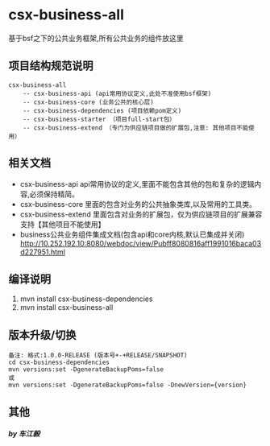 # csx-business-all
基于bsf之下的公共业务框架,所有公共业务的组件放这里

## 项目结构规范说明
```
csx-business-all
    -- csx-business-api (api常用协议定义,此处不准使用bsf框架)
    -- csx-business-core (业务公共的核心层)
    -- csx-business-dependencies (项目依赖pom定义)
    -- csx-business-starter （项目full-start包）
    -- csx-business-extend （专门为供应链项目做的扩展包,注意: 其他项目不能使用）
```

## 相关文档
* csx-business-api
   api常用协议的定义,里面不能包含其他的包和复杂的逻辑内容,必须保持精简。
* csx-business-core 
   里面的包含对业务的公共抽象类库,以及常用的工具类。
* csx-business-extend
   里面包含对业务的扩展包，仅为供应链项目的扩展兼容支持【其他项目不能使用】
* business公共业务组件集成文档(包含api和core内核,默认已集成并关闭)
   http://10.252.192.10:8080/webdoc/view/Pubff8080816aff1991016baca03d227951.html

## 编译说明
1. mvn install csx-business-dependencies
2. mvn install csx-business-all

## 版本升级/切换
```
备注: 格式:1.0.0-RELEASE (版本号+-+RELEASE/SNAPSHOT)
cd csx-business-dependencies
mvn versions:set -DgenerateBackupPoms=false
或
mvn versions:set -DgenerateBackupPoms=false -DnewVersion={version}
```
    
## 其他    
 

##### by 车江毅